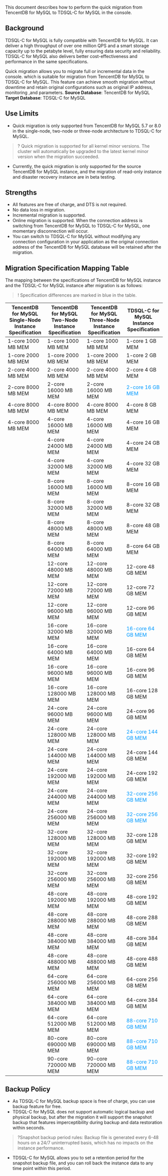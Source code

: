 This document describes how to perform the quick migration from TencentDB for MySQL to TDSQL-C for MySQL in the console.
## Background
TDSQL-C for MySQL is fully compatible with TencentDB for MySQL. It can deliver a high throughput of over one million QPS and a smart storage capacity up to the petabyte level, fully ensuring data security and reliability. TDSQL-C for MySQL also delivers better cost-effectiveness and performance in the same specifications.

Quick migration allows you to migrate full or incremental data in the console. which is suitable for migration from TencentDB for MySQL to TDSQL-C for MySQL. This feature can achieve smooth migration without downtime and retain original configurations such as original IP address, monitoring ,and parameters.
**Source Database**: TencentDB for MySQL
**Target Database**: TDSQL-C for MySQL
## Use Limits
- Quick migration is only supported from TencentDB for MySQL 5.7 or 8.0 in the single-node, two-node or three-node architecture to TDSQL-C for MySQL.
>? Quick migration is supported for all kernel minor versions. The cluster will automatically be upgraded to the latest kernel minor version when the migration succeeded.
- Currently, the quick migration is only supported for the source TencentDB for MySQL instance, and the migration of read-only instance and disaster recovery instance are in beta testing.

## Strengths
- All features are free of charge, and DTS is not required.
- No data loss in migration.
- Incremental migration is supported.
- Online migration is supported. When the connection address is switching from TencentDB for MySQL to TDSQL-C for MySQL, one momentary disconnection will occur.
- You can switch to TDSQL-C for MySQL without modifying any connection configuration in your application as the original connection address of the TencentDB for MySQL database will be retained after the migration.

[](id:QYDZB)
## Migration Specification Mapping Table
The mapping between the specifications of TencentDB for MySQL instance and the TDSQL-C for MySQL instance after migration is as follows:
>! Specification differences are marked in blue in the table.

| TencentDB for MySQL Single-Node Instance Specification | TencentDB for MySQL Two-Node Instance Specification | TencentDB for MySQL Three-Node Instance Specification | TDSQL-C for MySQL Instance Specification |
|---------|---------|---------|---------|
| 1-core 1000 MB MEM | 1-core 1000 MB MEM | 1-core 1000 MB MEM | 1-core 1 GB MEM |
| 1-core 2000 MB MEM | 1-core 2000 MB MEM | 1-core 2000 MB MEM | 1-core 2 GB MEM |
| 2-core 4000 MB MEM | 2-core 4000 MB MEM | 2-core 4000 MB MEM | 2-core 4 GB MEM |
| 2-core 8000 MB MEM | 2-core 16000 MB MEM | 2-core 16000 MB MEM | <font color="#0099FF">2-core 16 GB MEM |
| 4-core 8000 MB MEM | 4-core 8000 MB MEM | 4-core 8000 MB MEM | 4-core 8 GB MEM |
| 4-core 8000 MB MEM | 4-core 16000 MB MEM | 4-core 16000 MB MEM | 4-core 16 GB MEM |
|  | 4-core 24000 MB MEM | 4-core 24000 MB MEM | 4-core 24 GB MEM |
|  | 4-core 32000 MB MEM | 4-core 32000 MB MEM | 4-core 32 GB MEM |
|  | 8-core 16000 MB MEM | 8-core 16000 MB MEM | 8-core 16 GB MEM |
|  | 8-core 32000 MB MEM | 8-core 32000 MB MEM | 8-core 32 GB MEM |
|  | 8-core 48000 MB MEM | 8-core 48000 MB MEM | 8-core 48 GB MEM |
|  | 8-core 64000 MB MEM | 8-core 64000 MB MEM | 8-core 64 GB MEM |
|  | 12-core 48000 MB MEM | 12-core 48000 MB MEM | 12-core 48 GB MEM |
|  | 12-core 72000 MB MEM | 12-core 72000 MB MEM | 12-core 72 GB MEM |
|  | 12-core 96000 MB MEM | 12-core 96000 MB MEM | 12-core 96 GB MEM |
|  | 16-core 32000 MB MEM | 16-core 32000 MB MEM | <font color="#0099FF">16-core 64 GB MEM </font> |
|  | 16-core 64000 MB MEM | 16-core 64000 MB MEM | 16-core 64 GB MEM |
|  | 16-core 96000 MB MEM | 16-core 96000 MB MEM | 16-core 96 GB MEM |
|  | 16-core 128000 MB MEM | 16-core 128000 MB MEM | 16-core 128 GB MEM |
|  | 24-core 96000 MB MEM | 24-core 96000 MB MEM | 24-core 96 GB MEM |
|  | 24-core 128000 MB MEM | 24-core 128000 MB MEM | <font color="#0099FF">24-core 144 GB MEM </font>|
|  | 24-core 144000 MB MEM | 24-core 144000 MB MEM | 24-core 144 GB MEM |
|  | 24-core 192000 MB MEM | 24-core 192000 MB MEM | 24-core 192 GB MEM |
|  | 24-core 244000 MB MEM | 24-core 244000 MB MEM | <font color="#0099FF">32-core 256 GB MEM </font> |
|  | 24-core 256000 MB MEM | 24-core 256000 MB MEM | <font color="#0099FF">32-core 256 GB MEM </font> |
|  | 32-core 128000 MB MEM | 32-core 128000 MB MEM | 32-core 128 GB MEM |
|  | 32-core 192000 MB MEM | 32-core 192000 MB MEM | 32-core 192 GB MEM |
|  | 32-core 256000 MB MEM | 32-core 256000 MB MEM | 32-core 256 GB MEM |
|  | 48-core 192000 MB MEM | 48-core 192000 MB MEM | 48-core 192 GB MEM |
|  | 48-core 288000 MB MEM | 48-core 288000 MB MEM | 48-core 288 GB MEM |
|  | 48-core 384000 MB MEM | 48-core 384000 MB MEM | 48-core 384 GB MEM |
|  | 48-core 488000 MB MEM | 48-core 488000 MB MEM | 48-core 488 GB MEM |
|  | 64-core 256000 MB MEM | 64-core 256000 MB MEM | 64-core 256 GB MEM |
|  | 64-core 384000 MB MEM | 64-core 384000 MB MEM | 64-core 384 GB MEM |
|  | 64-core 512000 MB MEM | 64-core 512000 MB MEM | <font color="#0099FF">88-core 710 GB MEM </font>|
|  | 80-core 690000 MB MEM | 80-core 690000 MB MEM | <font color="#0099FF">88-core 710 GB MEM </font>|
|  | 90-core 720000 MB MEM | 90-core 720000 MB MEM | <font color="#0099FF">88-core 710 GB MEM </font>|

## Backup Policy
- As TDSQL-C for MySQL backup space is free of charge, you can use backup feature for free.
- TDSQL-C for MySQL does not support automatic logical backup and physical backup, but after the migration it will support the snapshot backup that features imperceptibility during backup and data restoration within seconds.
>?Snapshot backup period rules: Backup file is generated every 6-48 hours on a 24/7 uninterrupted basis, which has no impacts on the instance performance.
- TDSQL-C for MySQL allows you to set a retention period for the snapshot backup file, and you can roll back the instance data to any time point within this period.
